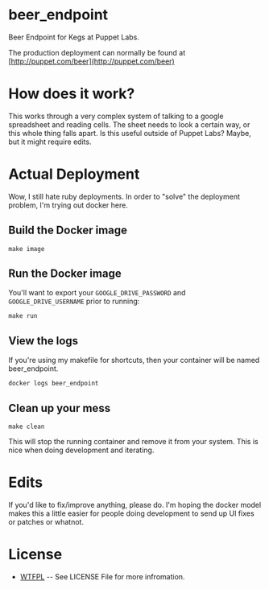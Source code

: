 beer_endpoint
=============

Beer Endpoint for Kegs at Puppet Labs.

The production deployment can normally be found at [http://puppet.com/beer](http://puppet.com/beer)

# How does it work?

This works through a very complex system of talking to a google spreadsheet and
reading cells. The sheet needs to look a certain way, or this whole thing falls
apart. Is this useful outside of Puppet Labs? Maybe, but it might require
edits.

# Actual Deployment

Wow, I still hate ruby deployments. In order to "solve" the deployment problem, I'm trying out docker here.

## Build the Docker image

  `make image`


## Run the Docker image


You'll want to export your `GOOGLE_DRIVE_PASSWORD` and `GOOGLE_DRIVE_USERNAME`
prior to running:

  `make run`


## View the logs


If you're using my makefile for shortcuts, then your container will be named
beer_endpoint.

  `docker logs beer_endpoint`


## Clean up your mess

  `make clean`

This will stop the running container and remove it from your system. This is
nice when doing development and iterating.


# Edits

If you'd like to fix/improve anything, please do. I'm hoping the docker model
makes this a little easier for people doing development to send up UI fixes or
patches or whatnot.

# License

  * [WTFPL](http://www.wtfpl.net/) -- See LICENSE File for more infromation.
